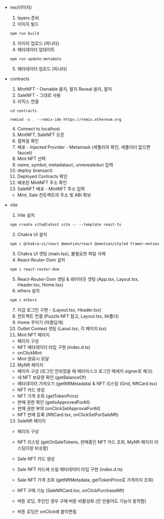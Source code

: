 - res(이미지)

  1. layers 준비
  2. 이미지 빌드

  ```
  npm run build
  ```

  3. 이미지 업로드 (피나타)
  4. 메타데이터 업데이트

  ```
  npm run update:metadata
  ```

  5. 메타데이터 업로드 (피나타)

- contracts

  1. MintNFT - Ownable 쓸지, 말지
     Reveal 쓸지, 말지
  2. SaleNFT - 그대로 사용
  3. 리믹스 연결

  ```
  cd contracts
  ```

  ```
  remixd -s . --remix-ide https://remix.ethereum.org
  ```

  4. Connect to localhost
  5. MintNFT, SaleNFT 오픈
  6. 컴파일 확인
  7. 배포 - Injected Provider - Metamask (세폴리아 확인, 세폴이더 없으면 faucet)
  8. Mint NFT 선택
  9. name, symbol, metadatauri, unrevealeduri 입력
  10. deploy (transact)
  11. Deployed Contracts 확인
  12. 배포된 MintNFT 주소 확인
  13. SaleNFT 배포 - MintNFT 주소 입력

  - Mint, Sale 컨트랙트의 주소 및 ABI 확보

- vite

  1. Vite 설치

  ```
  npm create vite@latest vite -- --template react-ts
  ```

  2. Chakra UI 설치

  ```
  npm i @chakra-ui/react @emotion/react @emotion/styled framer-motion
  ```

  3. Chakra UI 셋팅 (main.tsx), 불필요한 파일 삭제
  4. React-Router-Dom 설치

  ```
  npm i react-router-dom
  ```

  5. React-Router-Dom 셋팅 & 레이아웃 셋팅 (App.tsx, Layout.tsx, Header.tsx, Home.tsx)
  6. ethers 설치

  ```
  npm i ethers
  ```

  7. 지갑 로그인 구현 - (Layout.tsx, Header.tsx)
  8. 컨트랙트 연결 (Puzzle NFT 참고, Layout.tsx, lib폴더)
  9. Home 꾸미기 (아름답게)
  10. Outlet Context 셋팅 (Laout.tsx, 각 페이지.tsx)
  11. Mint NFT 페이지

  - 페이지 구성
  - NFT 메타데이터 타입 구현 (index.d.ts)
  - onClickMint
  - Mint 완료시 모달

  12. MyNft 페이지

  - 페이지 구성 (로그인 안되었을 때 메타마스크 로그인 메세지 signer로 체크)
  - 내 NFT 보유량 확인 (getBalanceOf)
  - 메타데이터 가져오기 (getNftMetadata) & NFT 리스팅 (Grid, NftCard.tsx)
  - NFT 카드 생성
  - NFT 가격 조회 (getTokenPrice)
  - 판매 권한 확인 (getIsApprovedForAll)
  - 판매 권한 부여 (onClickSetApprovalForAll)
  - NFT 판매 등록 (NftCard.tsx, onClickSetForSaleNft)

  13. SaleNft 페이지

  - 페이지 구성
  - NFT 리스팅 (getOnSaleTokens, 판매중인 NFT 카드 조회, MyNft 페이지 리스팅이랑 비슷함)
  - Sale NFT 카드 생성
  - Sale NFT 카드에 쓰일 메타데이터 타입 구현 (index.d.ts)
  - Sale NFT 가격 조회 (getNftMetadata, getTokenPrice로 가격까지 조회)
  - NFT 구매 기능 (SaleNftCard.tsx, onClickPurchaseNft)

  - 버튼 로딩, 주인인 경우 구매 버튼 비활성화 (안 만들어도 기능이 동작함)
  - 버튼 로딩은 onClick에 붙이면됨
